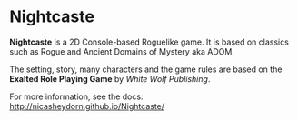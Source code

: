 # Nightcaste

**Nightcaste** is a 2D Console-based Roguelike game. It is based on classics such as Rogue and Ancient Domains of Mystery aka ADOM.

The setting, story, many characters and the game rules are based on the **Exalted Role Playing Game** by *White Wolf Publishing*.

For more information, see the docs: http://nicasheydorn.github.io/Nightcaste/